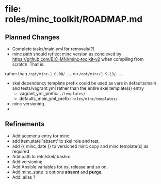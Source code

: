 # file: roles/minc_toolkit/ROADMAP.md

## Planned Changes

* Complete tasks/main.yml for removals(?)
* minc path should reflect minc version as concieved by https://github.com/BIC-MNI/minc-toolkit-v2 when compiling from scratch. That is:

rather than `/opt/minc-1.0.08/...`
do `/opt/minc/1.9.13/...`
* skel dependency template prefix could be used as vars in defaults/main and tests/vagrant.yml rather than the entire skel template(s) entry
  * vagrant_yml_prefix: `./templates/`
  * defaults_main_yml_prefix: `roles/minc/templates/`
* minc versioning.
* ​

## Refinements

* Add acemenu entry for minc
* add item.state 'absent' to skel role and test.
* add {{ minc_date }} to versioned minc copy and minc template(s) as required
* Add path to /etc/skel/.bashrc
* Add versioning
* Add Ansible variables for os, release and so on.
* Add minc_state 's options **absent** and **purge**.
* Add .alias ? 

